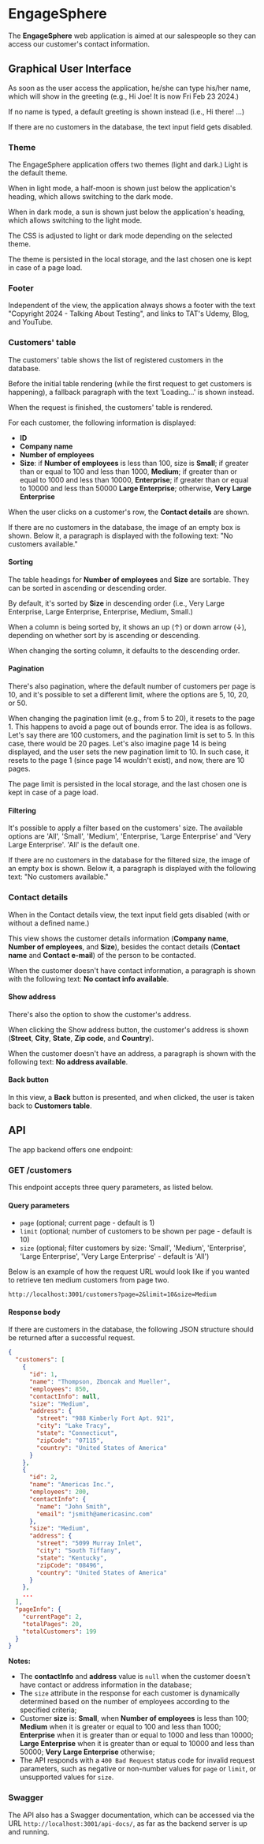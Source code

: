 # EngageSphere

The **EngageSphere** web application is aimed at our salespeople so they can access our customer's contact information.

## Graphical User Interface

As soon as the user access the application, he/she can type his/her name, which will show in the greeting (e.g., Hi Joe! It is now Fri Feb 23 2024.)

If no name is typed, a default greeting is shown instead (i.e., Hi there! ...)

If there are no customers in the database, the text input field gets disabled.

### Theme

The EngageSphere application offers two themes (light and dark.) Light is the default theme.

When in light mode, a half-moon is shown just below the application's heading, which allows switching to the dark mode.

When in dark mode, a sun is shown just below the application's heading, which allows switching to the light mode.

The CSS is adjusted to light or dark mode depending on the selected theme.

The theme is persisted in the local storage, and the last chosen one is kept in case of a page load.

### Footer

Independent of the view, the application always shows a footer with the text "Copyright 2024 - Talking About Testing", and links to TAT's Udemy, Blog, and YouTube.

### Customers' table

The customers' table shows the list of registered customers in the database.

Before the initial table rendering (while the first request to get customers is happening), a fallback paragraph with the text 'Loading...' is shown instead.

When the request is finished, the customers' table is rendered.

For each customer, the following information is displayed:

- **ID**
- **Company name**
- **Number of employees**
- **Size**: if **Number of employees** is less than 100, size is **Small**; if greater than or equal to 100 and less than 1000, **Medium**; if greater than or equal to 1000 and less than 10000, **Enterprise**; if greater than or equal to 10000 and less than 50000 **Large Enterprise**; otherwise, **Very Large Enterprise**

When the user clicks on a customer's row, the **Contact details** are shown.

If there are no customers in the database, the image of an empty box is shown. Below it, a paragraph is displayed with the following text: "No customers available."

#### Sorting

The table headings for **Number of employees** and **Size** are sortable. They can be sorted in ascending or descending order.

By default, it's sorted by **Size** in descending order (i.e., Very Large Enterprise, Large Enterprise, Enterprise, Medium, Small.)

When a column is being sorted by, it shows an up (&uarr;) or down arrow (&darr;), depending on whether sort by is ascending or descending.

When changing the sorting column, it defaults to the descending order.

#### Pagination

There's also pagination, where the default number of customers per page is 10, and it's possible to set a different limit, where the options are 5, 10, 20, or 50.

When changing the pagination limit (e.g., from 5 to 20), it resets to the page 1. This happens to avoid a page out of bounds error. The idea is as follows. Let's say there are 100 customers, and the pagination limit is set to 5. In this case, there would be 20 pages. Let's also imagine page 14 is being displayed, and the user sets the new pagination limit to 10. In such case, it resets to the page 1 (since page 14 wouldn't exist), and now, there are 10 pages.

The page limit is persisted in the local storage, and the last chosen one is kept in case of a page load.

#### Filtering

It's possible to apply a filter based on the customers' size. The available options are 'All', 'Small', 'Medium', 'Enterprise, 'Large Enterprise' and 'Very Large Enterprise'. 'All' is the default one.

If there are no customers in the database for the filtered size, the image of an empty box is shown. Below it, a paragraph is displayed with the following text: "No customers available."

### Contact details

When in the Contact details view, the text input field gets disabled (with or without a defined name.)

This view shows the customer details information (**Company name**, **Number of employees**, and **Size**), besides the contact details (**Contact name** and **Contact e-mail**) of the person to be contacted.

When the customer doesn't have contact information, a paragraph is shown with the following text: **No contact info available**.

#### Show address

There's also the option to show the customer's address.

When clicking the Show address button, the customer's address is shown (**Street**, **City**, **State**, **Zip code**, and **Country**).

When the customer doesn't have an address, a paragraph is shown with the following text: **No address available**.

#### Back button

In this view, a **Back** button is presented, and when clicked, the user is taken back to **Customers table**.

## API

The app backend offers one endpoint:

### GET /customers

This endpoint accepts three query parameters, as listed below.

#### Query parameters

- `page` (optional; current page - default is 1)
- `limit` (optional; number of customers to be shown per page - default is 10)
- `size` (optional; filter customers by size: 'Small', 'Medium', 'Enterprise', 'Large Enterprise', 'Very Large Enterprise' - default is 'All')

Below is an example of how the request URL would look like if you wanted to retrieve ten medium customers from page two.

`http://localhost:3001/customers?page=2&limit=10&size=Medium`

#### Response body

If there are customers in the database, the following JSON structure should be returned after a successful request.

```json
{
  "customers": [
    {
      "id": 1,
      "name": "Thompson, Zboncak and Mueller",
      "employees": 850,
      "contactInfo": null,
      "size": "Medium",
      "address": {
        "street": "988 Kimberly Fort Apt. 921",
        "city": "Lake Tracy",
        "state": "Connecticut",
        "zipCode": "07115",
        "country": "United States of America"
      }
    },
    {
      "id": 2,
      "name": "Americas Inc.",
      "employees": 200,
      "contactInfo": {
        "name": "John Smith",
        "email": "jsmith@americasinc.com"
      },
      "size": "Medium",
      "address": {
        "street": "5099 Murray Inlet",
        "city": "South Tiffany",
        "state": "Kentucky",
        "zipCode": "08496",
        "country": "United States of America"
      }
    },
    ...
  ],
  "pageInfo": {
    "currentPage": 2,
    "totalPages": 20,
    "totalCustomers": 199
  }
}
```

**Notes:**

- The **contactInfo** and **address** value is `null` when the customer doesn't have contact or address information in the database;
- The `size` attribute in the response for each customer is dynamically determined based on the number of employees according to the specified criteria;
- Customer **size** is: **Small**, when **Number of employees** is less than 100; **Medium** when it is greater or equal to 100 and less than 1000; **Enterprise** when it is greater than or equal to 1000 and less than 10000; **Large Enterprise** when it is greater than or equal to 10000 and less than 50000; **Very Large Enterprise** otherwise;
- The API responds with a `400 Bad Request` status code for invalid request parameters, such as negative or non-number values for `page` or `limit`, or unsupported values for `size`.

### Swagger

The API also has a Swagger documentation, which can be accessed via the URL `http://localhost:3001/api-docs/`, as far as the backend server is up and running.

